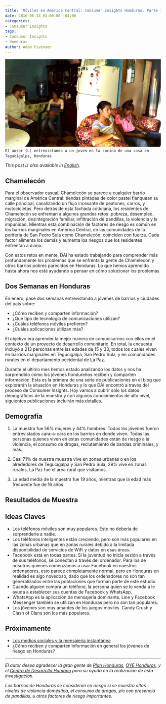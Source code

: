 ```yaml
---
title: 'Móviles en América Central: Consumer Insights Honduras, Parte 1'
date: 2016-05-13 03:00:00 -04:00
categories:
- Consumer Insights
tags:
- Consumer Insights
- Honduras
Author: Adam Fivenson
---
```


![Móviles Honduras](/uploads/Revised3.jpg)`El autor (L) entrevistando a un joven en la cocina de una casa en Tegucigalpa, Honduras`

*This post is also available in [English](http://dai-global-digital.com/honduras-consumer-insights.html).*

## Chamelecón 

Para el observador casual, Chamelecón se parece a cualquier barrio marginal de América Central: tiendas pintadas de color pastel flanquean su calle principal, canalizando un flujo incesante de peatones, carros, y motocicletas. Pero detrás de esta fachada cotidiana, los residentes de Chamelecón se enfrentan a algunos grandes retos: pobreza, desempleo, migración, desintegración familiar, infiltración de pandillas, la violencia y la impunidad. Mientras esta combinación de factores de riesgo es común en los barrios marginales en América Central, en las comunidades de la periferia de San Pedro Sula como Chamelecón, coinciden con fuerza. Cada factor alimenta los demás y aumenta los riesgos que los residentes enfrentan a diario. 

<!--more-->

Con estos retos en mente, DAI ha estado trabajando para comprender más profundamente  los problemas que se enfrenta la gente de Chamelecón y otros barrios pobres parecidos en  Honduras.  Lo que hemos aprendido hasta ahora nos está ayudando a pensar en cómo solucionar los problemas.

## Dos Semanas en Honduras

En enero, pasé dos semanas entrevistando a jóvenes  de barrios y ciudades del país sobre: 

* ¿Cómo reciben y comparten información?
* ¿Qué tipo de tecnología de comunicaciones utilizan? 
* ¿Cuáles teléfonos móviles prefieren?
* ¿Cuáles aplicaciones utilizan más?

El objetivo era aprender la mejor manera de comunicarnos con ellos en el contexto de un proyecto de desarrollo comunitario. En total, la encuesta incluyó a 213 personas entre las edades de 15 y 33, todos los cuales viven en barrios marginales en Tegucigalpa, San Pedro Sula, y en comunidades rurales en el departamento occidental de La Paz.

Durante el último mes hemos estado analizando los datos y nos ha sorprendido cómo los jóvenes hondureños reciben y comparten información. Esta es la primera de una serie de publicaciones en el blog que explorarán la situación en Honduras y lo que DAI encontró a través del proceso de Consumer Insights. Hoy vamos a cubrir sólo los datos demográficos de la muestra y con algunos conocimientos de alto nivel, siguientes publicaciones incluirán más detalles. 

## Demografía

1. La muestra fue 56% mujeres y 44% hombres. Todos los jóvenes fueron entrevistados cara-a-cara en los barrios en donde viven. Todas las personas quienes viven en estas comunidades están de riesgo a la violencia, el consumo de drogas, reclutamiento de bandas criminales, y más.

2. Casi 71% de nuestra muestra vive en zonas urbanas o en los alrededores de Tegucigalpa y San Pedro Sula; 29% vive en zonas rurales. La Paz fue el área rural que visitamos.

3. La edad media de la muestra fue 19 años, mientras que la edad más frecuente fue de 16 años.

## Resultados de Muestra

<script id="infogram_0_FSJlq7JKrIbUHUZi" title="Espanol Honduras Mobile Use" src="//e.infogr.am/js/embed.js?smF" type="text/javascript"></script>

## Ideas Claves

* Los teléfonos móviles son muy populares. Esto no debería de sorprenderle a nadie.
* Los teléfonos inteligentes están creciendo, pero son más populares en las zonas urbanas que en zonas rurales debido a la limitada disponibilidad de servicios de WiFi y datos en esas áreas.
* Facebook está en todas partes. Si la juventud no inicia sesión a través de sus teléfonos, se conectan a través del ordenador. Para los de nosotros quienes comenzamos a usar Facebook en nuestros ordenadores, esto parece completamente normal, pero en Honduras en realidad es algo novedoso, dado que los ordenadores no son tan generalizados entre las poblaciones que forman parte de este estudio.
* Cuando alguien compra un teléfono, la persona quien se lo venda a le ayuda a establecer sus cuentas de Facebook y WhatsApp.
* WhatsApp es la aplicación de mensajería dominante. Line y Facebook Messenger también se utilizan en Honduras pero no son tan populares.
* Los jóvenes son muy amantes de los juegos móviles. Candy Crush y Clash of Clans son los más populares.

## Próximamente
* [Los medios sociales y la mensajería instantánea](http://dai-global-digital.com/honduras-consumer-insights-preferencias-de-aplicaciones-de-mensajeria.html)
* ¿Cómo reciben y comparten información en general los jóvenes de riesgo en Honduras?

***

*El autor desea agradecer la gran gente de [Plan Honduras](https://plan-international.org/Honduras), [OYE Honduras](http://www.oyehonduras.org/), y el [Centro de Desarrollo Humano](http://www.centrocdh.org/) para su ayuda en la realización de esta investigación.*

*Los  barrios de Honduras se consideran en riesgo si se muestra altos niveles de violencia doméstica, el consumo de drogas, y/o con presencia de pandillas, u otros factores de riesgo importantes.*